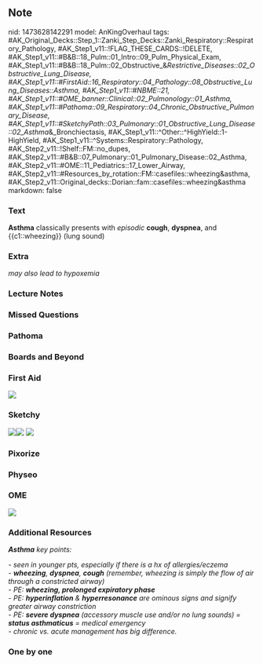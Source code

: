 ## Note
nid: 1473628142291
model: AnKingOverhaul
tags: #AK_Original_Decks::Step_1::Zanki_Step_Decks::Zanki_Respiratory::Respiratory_Pathology, #AK_Step1_v11::!FLAG_THESE_CARDS::!DELETE, #AK_Step1_v11::#B&B::18_Pulm::01_Intro::09_Pulm_Physical_Exam, #AK_Step1_v11::#B&B::18_Pulm::02_Obstructive_&_Restrictive_Diseases::02_Obstructive_Lung_Disease, #AK_Step1_v11::#FirstAid::16_Respiratory::04_Pathology::08_Obstructive_Lung_Diseases::Asthma, #AK_Step1_v11::#NBME::21, #AK_Step1_v11::#OME_banner::Clinical::02_Pulmonology::01_Asthma, #AK_Step1_v11::#Pathoma::09_Respiratory::04_Chronic_Obstructive_Pulmonary_Disease, #AK_Step1_v11::#SketchyPath::03_Pulmonary::01_Obstructive_Lung_Disease::02_Asthma_&_Bronchiectasis, #AK_Step1_v11::^Other::^HighYield::1-HighYield, #AK_Step1_v11::^Systems::Respiratory::Pathology, #AK_Step2_v11::!Shelf::FM::no_dupes, #AK_Step2_v11::#B&B::07_Pulmonary::01_Pulmonary_Disease::02_Asthma, #AK_Step2_v11::#OME::11_Pediatrics::17_Lower_Airway, #AK_Step2_v11::#Resources_by_rotation::FM::casefiles::wheezing&asthma, #AK_Step2_v11::Original_decks::Dorian::fam::casefiles::wheezing&asthma
markdown: false

### Text
<div>
  <b>Asthma</b> classically presents with <i>episodic</i>
  <b>cough</b>, <b>dyspnea</b>, and {{c1::wheezing}} (lung sound)
</div>

### Extra
<i>may also lead to hypoxemia</i>

### Lecture Notes


### Missed Questions


### Pathoma


### Boards and Beyond


### First Aid
<img src="tmpkkWKcb.png">

### Sketchy
<img src=
"Screen%20Shot%202019-12-24%20at%205.13.34%20PM.JPG"><img src=
"Screen%20Shot%202019-12-24%20at%205.13.40%20PM.JPG"> <img src=
"Screen%20Shot%202019-12-29%20at%2011.34.04%20AM.JPG">

### Pixorize


### Physeo


### OME
<div class="ome-widget">
  <a href=
  "https://onlinemeded.org/spa/pulmonology/asthma/acquire?ref=anki">
  <img src="_OME_AnkiFlashcards_Lesson_5.png"></a>
</div>

### Additional Resources
<i><b>Asthma</b> key points:</i>
<div>
  <i>- seen in younger pts, especially if there is a hx of
  allergies/eczema</i>
</div>
<div>
  <i>- <b>wheezing</b>, <b>dyspnea</b>, <b>cough</b> (remember,
  wheezing is simply the flow of air through a constricted
  airway)</i>
</div>
<div>
  <i>- PE: <b>wheezing, prolonged expiratory phase</b></i>
</div>
<div>
  <i>- PE: <b>hyperinflation</b> & <b>hyperresonance</b> are
  ominous signs and signify greater airway constriction</i>
</div>
<div>
  <i>- PE: <b>severe dyspnea</b> (accessory muscle use and/or no
  lung sounds) = <b>status asthmaticus</b> = medical emergency</i>
</div>
<div>
  <i>- chronic vs. acute management has big difference.</i>
</div>

### One by one

